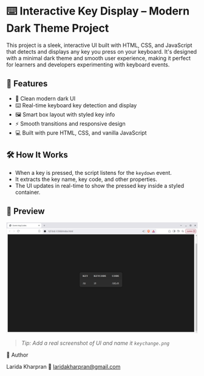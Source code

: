 # ⌨️ Interactive Key Display – Modern Dark Theme Project

This project is a sleek, interactive UI built with HTML, CSS, and JavaScript that detects and displays any key you press on your keyboard. It's designed with a minimal dark theme and smooth user experience, making it perfect for learners and developers experimenting with keyboard events.

## 🌟 Features

- 🎨 Clean modern dark UI
- ⌨️ Real-time keyboard key detection and display
- 🖼️ Smart box layout with styled key info
- ⚡ Smooth transitions and responsive design
- 💻 Built with pure HTML, CSS, and vanilla JavaScript


## 🛠️ How It Works

- When a key is pressed, the script listens for the `keydown` event.
- It extracts the key name, key code, and other properties.
- The UI updates in real-time to show the pressed key inside a styled container.


## 📸 Preview
<img src = "keychange.png">

> _Tip: Add a real screenshot of UI and name it `keychange.png`_


👤 Author

Larida Kharpran
📧 laridakharpran@gmail.com
